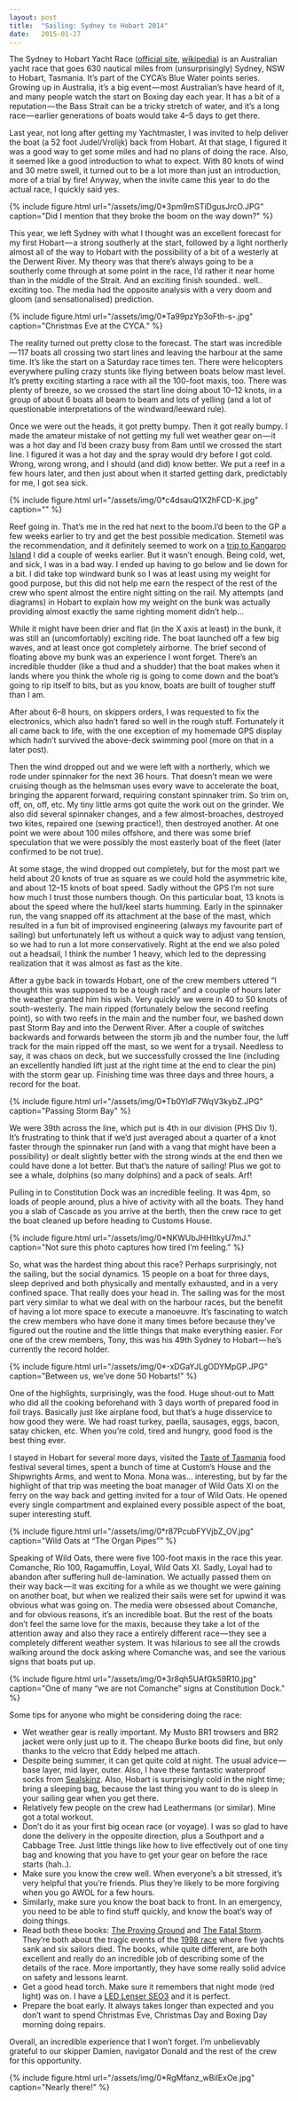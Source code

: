 ```yaml
---
layout:	post
title:	"Sailing: Sydney to Hobart 2014"
date:	2015-01-27
---
```


  The Sydney to Hobart Yacht Race ([official site](http://www.rolexsydneyhobart.com/), [wikipedia](http://en.wikipedia.org/wiki/Sydney_to_Hobart_Yacht_Race)) is an Australian yacht race that goes 630 nautical miles from (unsurprisingly) Sydney, NSW to Hobart, Tasmania. It’s part of the CYCA’s Blue Water points series. Growing up in Australia, it’s a big event — most Australian’s have heard of it, and many people watch the start on Boxing day each year. It has a bit of a reputation — the Bass Strait can be a tricky stretch of water, and it’s a long race — earlier generations of boats would take 4–5 days to get there.

Last year, not long after getting my Yachtmaster, I was invited to help deliver the boat (a 52 foot Judel/Vrolijk) back from Hobart. At that stage, I figured it was a good way to get some miles and had no plans of doing the race. Also, it seemed like a good introduction to what to expect. With 80 knots of wind and 30 metre swell, it turned out to be a lot more than just an introduction, more of a trial by fire! Anyway, when the invite came this year to do the actual race, I quickly said yes.

{% include figure.html url="/assets/img/0*3pm9mSTiDgusJrcO.JPG" caption="Did I mention that they broke the boom on the way down?" %}

This year, we left Sydney with what I thought was an excellent forecast for my first Hobart — a strong southerly at the start, followed by a light northerly almost all of the way to Hobart with the possibility of a bit of a westerly at the Derwent River. My theory was that there’s always going to be a southerly come through at some point in the race, I’d rather it near home than in the middle of the Strait. And an exciting finish sounded.. well.. exciting too. The media had the opposite analysis with a very doom and gloom (and sensationalised) prediction.

{% include figure.html url="/assets/img/0*Ta99pzYp3oFth-s-.jpg" caption="Christmas Eve at the CYCA." %}

The reality turned out pretty close to the forecast. The start was incredible — 117 boats all crossing two start lines and leaving the harbour at the same time. It’s like the start on a Saturday race times ten. There were helicopters everywhere pulling crazy stunts like flying between boats below mast level. It’s pretty exciting starting a race with all the 100-foot maxis, too. There was plenty of breeze, so we crossed the start line doing about 10–12 knots, in a group of about 6 boats all beam to beam and lots of yelling (and a lot of questionable interpretations of the windward/leeward rule).

Once we were out the heads, it got pretty bumpy. Then it got really bumpy. I made the amateur mistake of not getting my full wet weather gear on — it was a hot day and I’d been crazy busy from 8am until we crossed the start line. I figured it was a hot day and the spray would dry before I got cold. Wrong, wrong wrong, and I should (and did) know better. We put a reef in a few hours later, and then just about when it started getting dark, predictably for me, I got sea sick.

{% include figure.html url="/assets/img/0*c4dsauQ1X2hFCD-K.jpg" caption="" %}

Reef going in. That’s me in the red hat next to the boom.I’d been to the GP a few weeks earlier to try and get the best possible medication. Stemetil was the recommendation, and it definitely seemed to work on a [trip to Kangaroo Island](http://blog.arribasail.com/2014/12/cruise-kangaroo-island-north-coast.html) I did a couple of weeks earlier. But it wasn’t enough. Being cold, wet, and sick, I was in a bad way. I ended up having to go below and lie down for a bit. I did take top windward bunk so I was at least using my weight for good purpose, but this did not help me earn the respect of the rest of the crew who spent almost the entire night sitting on the rail. My attempts (and diagrams) in Hobart to explain how my weight on the bunk was actually providing almost exactly the same righting moment didn’t help…

While it might have been drier and flat (in the X axis at least) in the bunk, it was still an (uncomfortably) exciting ride. The boat launched off a few big waves, and at least once got completely airborne. The brief second of floating above my bunk was an experience I wont forget. There’s an incredible thudder (like a thud and a shudder) that the boat makes when it lands where you think the whole rig is going to come down and the boat’s going to rip itself to bits, but as you know, boats are built of tougher stuff than I am.

After about 6–8 hours, on skippers orders, I was requested to fix the electronics, which also hadn’t fared so well in the rough stuff. Fortunately it all came back to life, with the one exception of my homemade GPS display which hadn’t survived the above-deck swimming pool (more on that in a later post).

Then the wind dropped out and we were left with a northerly, which we rode under spinnaker for the next 36 hours. That doesn’t mean we were cruising though as the helmsman uses every wave to accelerate the boat, bringing the apparent forward, requiring constant spinnaker trim. So trim on, off, on, off, etc. My tiny little arms got quite the work out on the grinder. We also did several spinnaker changes, and a few almost-broaches, destroyed two kites, repaired one (sewing practice!), then destroyed another. At one point we were about 100 miles offshore, and there was some brief speculation that we were possibly the most easterly boat of the fleet (later confirmed to be not true).

At some stage, the wind dropped out completely, but for the most part we held about 20 knots of true as square as we could hold the asymmetric kite, and about 12–15 knots of boat speed. Sadly without the GPS I’m not sure how much I trust those numbers though. On this particular boat, 13 knots is about the speed where the hull/keel starts humming. Early in the spinnaker run, the vang snapped off its attachment at the base of the mast, which resulted in a fun bit of improvised engineering (always my favourite part of sailing) but unfortunately left us without a quick way to adjust vang tension, so we had to run a lot more conservatively. Right at the end we also poled out a headsail, I think the number 1 heavy, which led to the depressing realization that it was almost as fast as the kite.

After a gybe back in towards Hobart, one of the crew members uttered “I thought this was supposed to be a tough race” and a couple of hours later the weather granted him his wish. Very quickly we were in 40 to 50 knots of south-westerly. The main ripped (fortunately below the second reefing point), so with two reefs in the main and the number four, we bashed down past Storm Bay and into the Derwent River. After a couple of switches backwards and forwards between the storm jib and the number four, the luff track for the main ripped off the mast, so we went for a trysail. Needless to say, it was chaos on deck, but we successfully crossed the line (including an excellently handled lift just at the right time at the end to clear the pin) with the storm gear up. Finishing time was three days and three hours, a record for the boat.

{% include figure.html url="/assets/img/0*Tb0YldF7WqV3kybZ.JPG" caption="Passing Storm Bay" %}

We were 39th across the line, which put is 4th in our division (PHS Div 1). It’s frustrating to think that if we’d just averaged about a quarter of a knot faster through the spinnaker run (and with a vang that might have been a possibility) or dealt slightly better with the strong winds at the end then we could have done a lot better. But that’s the nature of sailing! Plus we got to see a whale, dolphins (so many dolphins) and a pack of seals. Arf!

Pulling in to Constitution Dock was an incredible feeling. It was 4pm, so loads of people around, plus a hive of activity with all the boats. They hand you a slab of Cascade as you arrive at the berth, then the crew race to get the boat cleaned up before heading to Customs House.

{% include figure.html url="/assets/img/0*NKWUbJHHItkyU7mJ." caption="Not sure this photo captures how tired I’m feeling." %}

So, what was the hardest thing about this race? Perhaps surprisingly, not the sailing, but the social dynamics. 15 people on a boat for three days, sleep deprived and both physically and mentally exhausted, and in a very confined space. That really does your head in. The sailing was for the most part very similar to what we deal with on the harbour races, but the benefit of having a lot more space to execute a manoeuvre. It’s fascinating to watch the crew members who have done it many times before because they’ve figured out the routine and the little things that make everything easier. For one of the crew members, Tony, this was his 49th Sydney to Hobart — he’s currently the record holder.

{% include figure.html url="/assets/img/0*-xDGaYJLgODYMpGP.JPG" caption="Between us, we’ve done 50 Hobarts!" %}

One of the highlights, surprisingly, was the food. Huge shout-out to Matt who did all the cooking beforehand with 3 days worth of prepared food in foil trays. Basically just like airplane food, but that’s a huge disservice to how good they were. We had roast turkey, paella, sausages, eggs, bacon, satay chicken, etc. When you’re cold, tired and hungry, good food is the best thing ever.

I stayed in Hobart for several more days, visited the [Taste of Tasmania](http://www.thetasteoftasmania.com.au/) food festival several times, spent a bunch of time at Custom’s House and the Shipwrights Arms, and went to Mona. Mona was… interesting, but by far the highlight of that trip was meeting the boat manager of Wild Oats XI on the ferry on the way back and getting invited for a tour of Wild Oats. He opened every single compartment and explained every possible aspect of the boat, super interesting stuff.

{% include figure.html url="/assets/img/0*r87PcubFYVjbZ_OV.jpg" caption="Wild Oats at “The Organ Pipes”" %}

Speaking of Wild Oats, there were five 100-foot maxis in the race this year. Comanche, Rio 100, Ragamuffin, Loyal, Wild Oats XI. Sadly, Loyal had to abandon after suffering hull de-lamination. We actually passed them on their way back — it was exciting for a while as we thought we were gaining on another boat, but when we realized their sails were set for upwind it was obvious what was going on. The media were obsessed about Comanche, and for obvious reasons, it’s an incredible boat. But the rest of the boats don’t feel the same love for the maxis, because they take a lot of the attention away and also they race a entirely different race — they see a completely different weather system. It was hilarious to see all the crowds walking around the dock asking where Comanche was, and see the various signs that boats put up.

{% include figure.html url="/assets/img/0*3r8qh5UAfGk59R10.jpg" caption="One of many “we are not Comanche” signs at Constitution Dock." %}

Some tips for anyone who might be considering doing the race:

* Wet weather gear is really important. My Musto BR1 trowsers and BR2 jacket were only just up to it. The cheapo Burke boots did fine, but only thanks to the velcro that Eddy helped me attach.
* Despite being summer, it can get quite cold at night. The usual advice — base layer, mid layer, outer. Also, I have these fantastic waterproof socks from [Sealskinz](http://www.sealskinz.com/). Also, Hobart is surprisingly cold in the night time; bring a sleeping bag, because the last thing you want to do is sleep in your sailing gear when you get there.
* Relatively few people on the crew had Leathermans (or similar). Mine got a total workout.
* Don’t do it as your first big ocean race (or voyage). I was so glad to have done the delivery in the opposite direction, plus a Southport and a Cabbage Tree. Just little things like how to live effectively out of one tiny bag and knowing that you have to get your gear on before the race starts (hah..).
* Make sure you know the crew well. When everyone’s a bit stressed, it’s very helpful that you’re friends. Plus they’re likely to be more forgiving when you go AWOL for a few hours.
* Similarly, make sure you know the boat back to front. In an emergency, you need to be able to find stuff quickly, and know the boat’s way of doing things.
* Read both these books: [The Proving Ground](http://www.amazon.com/Proving-Ground-G-Bruce-Knecht/dp/1612181430/ref=sr_1_1) and [The Fatal Storm](http://www.amazon.com/Fatal-Storm-Inside-Tragic-Sydney-Hobart/dp/B007K4VIV4/ref=sr_1_2). They’re both about the tragic events of the [1998 race](http://en.wikipedia.org/wiki/1998_Sydney_to_Hobart_Yacht_Race) where five yachts sank and six sailors died. The books, while quite different, are both excellent and really do an incredible job of describing some of the details of the race. More importantly, they have some really solid advice on safety and lessons learnt.
* Get a good head torch. Make sure it remembers that night mode (red light) was on. I have a [LED Lenser SEO3](http://www.ledco.co.uk/content/productView.aspx?prodId=93) and it is perfect.
* Prepare the boat early. It always takes longer than expected and you don’t want to spend Christmas Eve, Christmas Day and Boxing Day morning doing repairs.

Overall, an incredible experience that I won’t forget. I’m unbelievably grateful to our skipper Damien, navigator Donald and the rest of the crew for this opportunity.

{% include figure.html url="/assets/img/0*RgMfanz_wBiIExOe.jpg" caption="Nearly there!" %}
